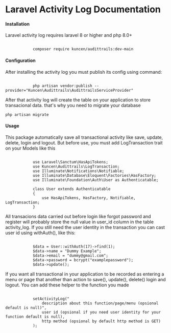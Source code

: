 # Laravel Activity Log Documentation

#### Installation

Laravel activity log requires laravel 8 or higher and php 8.0+

```

            composer require kuncen/audittrails:dev-main

```

#### Configuration

After installing the activity log you must publish its config using command:

```

            php artisan vendor:publish --provider="Kuncen\Audittrails\AudittrailsServiceProvider"

```

After that activity log will create the table on your application to store transacional data. that's why you need to migrate your database

```
php artisan migrate
```

#### Usage

This package automatically save all transactional activity like save, update, delete, login and logout. But before use, you must add LogTransaction trait on your Models like this

```

            use Laravel\Sanctum\HasApiTokens;
            use Kuncen\Audittrails\LogTransaction;
            use Illuminate\Notifications\Notifiable;
            use Illuminate\Database\Eloquent\Factories\HasFactory;
            use Illuminate\Foundation\Auth\User as Authenticatable;

            class User extends Authenticatable
            {
                use HasApiTokens, HasFactory, Notifiable, LogTransaction;
            }

```

All transacions data carried out before login like forgot password and register will probably store the null value in user_id column in the table activity_log. If you still need the user identity in the transaction you can cast user id using withAuth(), like this:

```

            $data = User::withAuth(17)->find(1);
            $data->name = "Dummy Example";
            $data->email = "dummy@gmail.com";
            $data->password = bcrypt("examplepassword");
            $data->update();

```

If you want all transactional in your application to be recorded as entering a menu or page that another than action to save(), update(), delete() login and logout. You can add these helper to the function you made

```

            setActivityLog("
                description about this function/page/menu (opsional default is null)",
                user id (opsional if you need user identity for your function default is null),
                http method (opsional by default http method is GET)
            );

```
